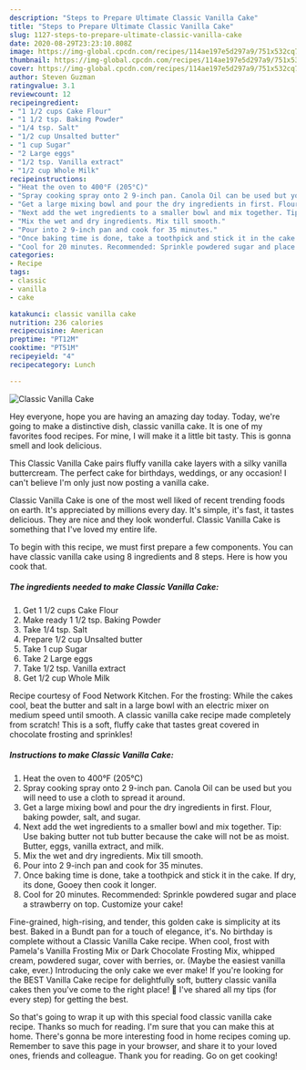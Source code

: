 ```yaml
---
description: "Steps to Prepare Ultimate Classic Vanilla Cake"
title: "Steps to Prepare Ultimate Classic Vanilla Cake"
slug: 1127-steps-to-prepare-ultimate-classic-vanilla-cake
date: 2020-08-29T23:23:10.808Z
image: https://img-global.cpcdn.com/recipes/114ae197e5d297a9/751x532cq70/classic-vanilla-cake-recipe-main-photo.jpg
thumbnail: https://img-global.cpcdn.com/recipes/114ae197e5d297a9/751x532cq70/classic-vanilla-cake-recipe-main-photo.jpg
cover: https://img-global.cpcdn.com/recipes/114ae197e5d297a9/751x532cq70/classic-vanilla-cake-recipe-main-photo.jpg
author: Steven Guzman
ratingvalue: 3.1
reviewcount: 12
recipeingredient:
- "1 1/2 cups Cake Flour"
- "1 1/2 tsp. Baking Powder"
- "1/4 tsp. Salt"
- "1/2 cup Unsalted butter"
- "1 cup Sugar"
- "2 Large eggs"
- "1/2 tsp. Vanilla extract"
- "1/2 cup Whole Milk"
recipeinstructions:
- "Heat the oven to 400°F (205°C)"
- "Spray cooking spray onto 2 9-inch pan. Canola Oil can be used but you will need to use a cloth to spread it around."
- "Get a large mixing bowl and pour the dry ingredients in first. Flour, baking powder, salt, and sugar."
- "Next add the wet ingredients to a smaller bowl and mix together. Tip: Use baking butter not tub butter because the cake will not be as moist. Butter, eggs, vanilla extract, and milk."
- "Mix the wet and dry ingredients. Mix till smooth."
- "Pour into 2 9-inch pan and cook for 35 minutes."
- "Once baking time is done, take a toothpick and stick it in the cake. If dry, its done, Gooey then cook it longer."
- "Cool for 20 minutes. Recommended: Sprinkle powdered sugar and place a strawberry on top. Customize your cake!"
categories:
- Recipe
tags:
- classic
- vanilla
- cake

katakunci: classic vanilla cake 
nutrition: 236 calories
recipecuisine: American
preptime: "PT12M"
cooktime: "PT51M"
recipeyield: "4"
recipecategory: Lunch

---
```



![Classic Vanilla Cake](https://img-global.cpcdn.com/recipes/114ae197e5d297a9/751x532cq70/classic-vanilla-cake-recipe-main-photo.jpg)

Hey everyone, hope you are having an amazing day today. Today, we're going to make a distinctive dish, classic vanilla cake. It is one of my favorites food recipes. For mine, I will make it a little bit tasty. This is gonna smell and look delicious.

This Classic Vanilla Cake pairs fluffy vanilla cake layers with a silky vanilla buttercream. The perfect cake for birthdays, weddings, or any occasion! I can&#39;t believe I&#39;m only just now posting a vanilla cake.

Classic Vanilla Cake is one of the most well liked of recent trending foods on earth. It's appreciated by millions every day. It's simple, it's fast, it tastes delicious. They are nice and they look wonderful. Classic Vanilla Cake is something that I've loved my entire life.


To begin with this recipe, we must first prepare a few components. You can have classic vanilla cake using 8 ingredients and 8 steps. Here is how you cook that.

<!--inarticleads1-->

##### The ingredients needed to make Classic Vanilla Cake:

1. Get 1 1/2 cups Cake Flour
1. Make ready 1 1/2 tsp. Baking Powder
1. Take 1/4 tsp. Salt
1. Prepare 1/2 cup Unsalted butter
1. Take 1 cup Sugar
1. Take 2 Large eggs
1. Take 1/2 tsp. Vanilla extract
1. Get 1/2 cup Whole Milk


Recipe courtesy of Food Network Kitchen. For the frosting: While the cakes cool, beat the butter and salt in a large bowl with an electric mixer on medium speed until smooth. A classic vanilla cake recipe made completely from scratch! This is a soft, fluffy cake that tastes great covered in chocolate frosting and sprinkles! 

<!--inarticleads2-->

##### Instructions to make Classic Vanilla Cake:

1. Heat the oven to 400°F (205°C)
1. Spray cooking spray onto 2 9-inch pan. Canola Oil can be used but you will need to use a cloth to spread it around.
1. Get a large mixing bowl and pour the dry ingredients in first. Flour, baking powder, salt, and sugar.
1. Next add the wet ingredients to a smaller bowl and mix together. Tip: Use baking butter not tub butter because the cake will not be as moist. Butter, eggs, vanilla extract, and milk.
1. Mix the wet and dry ingredients. Mix till smooth.
1. Pour into 2 9-inch pan and cook for 35 minutes.
1. Once baking time is done, take a toothpick and stick it in the cake. If dry, its done, Gooey then cook it longer.
1. Cool for 20 minutes. Recommended: Sprinkle powdered sugar and place a strawberry on top. Customize your cake!


Fine-grained, high-rising, and tender, this golden cake is simplicity at its best. Baked in a Bundt pan for a touch of elegance, it&#39;s. No birthday is complete without a Classic Vanilla Cake recipe. When cool, frost with Pamela&#39;s Vanilla Frosting Mix or Dark Chocolate Frosting Mix, whipped cream, powdered sugar, cover with berries, or. (Maybe the easiest vanilla cake, ever.) Introducing the only cake we ever make! If you&#39;re looking for the BEST Vanilla Cake recipe for delightfully soft, buttery classic vanilla cakes then you&#39;ve come to the right place! 🙂 I&#39;ve shared all my tips (for every step) for getting the best. 

So that's going to wrap it up with this special food classic vanilla cake recipe. Thanks so much for reading. I'm sure that you can make this at home. There's gonna be more interesting food in home recipes coming up. Remember to save this page in your browser, and share it to your loved ones, friends and colleague. Thank you for reading. Go on get cooking!
